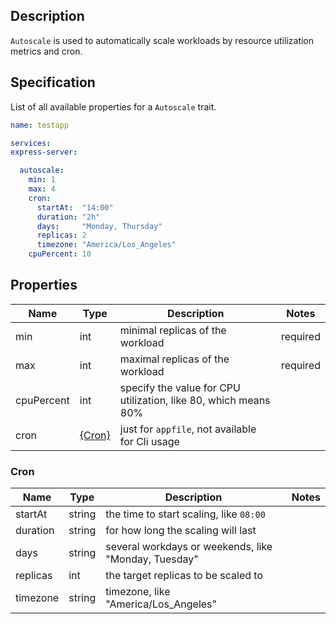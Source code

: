 ## Description

`Autoscale` is used to automatically scale workloads by resource utilization metrics and cron.

## Specification

List of all available properties for a `Autoscale` trait.

```yaml
name: testapp

services:
express-server:

  autoscale:
    min: 1
    max: 4
    cron:
      startAt:  "14:00"
      duration: "2h"
      days:     "Monday, Thursday"
      replicas: 2
      timezone: "America/Los_Angeles"
    cpuPercent: 10
```

## Properties

Name | Type  | Description | Notes
------------  | ------------- | ------------- | ------------- 
 min | int |  minimal replicas of the workload | required 
 max | int |  maximal replicas of the workload | required 
 cpuPercent | int |  specify the value for CPU utilization, like 80, which means 80% |  
 cron | [{Cron}](#Cron) |  just for `appfile`, not available for Cli usage |  

### Cron

Name | Type |  Description | Notes
------------ | ------------- | ------------- | ------------- 
 startAt | string |  the time to start scaling, like `08:00` |  
 duration | string |  for how long the scaling will last |  
 days | string |  several workdays or weekends, like "Monday, Tuesday" |  
 replicas | int |  the target replicas to be scaled to |  
 timezone | string |  timezone, like "America/Los_Angeles" |  

